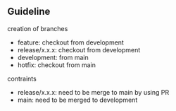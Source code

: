 ## Guideline

creation of branches
- feature: checkout from development
- release/x.x.x: checkout from development
- development: from main
- hotfix: checkout from main

contraints
- release/x.x.x: need to be merge to main by using PR
- main: need to be merged to development